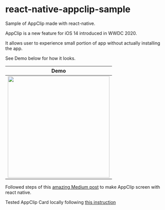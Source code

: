 # react-native-appclip-sample

Sample of AppClip made with react-native.

AppClip is a new feature for iOS 14 introduced in WWDC 2020.

It allows user to experience small portion of app without actually installing the app.

See Demo below for how it looks.

| Demo                                                                                                                          |
| ----------------------------------------------------------------------------------------------------------------------------- |
| <img src="https://user-images.githubusercontent.com/6936373/97313471-fe4e0e00-18a9-11eb-9de7-7650120e3749.gif" width="320" /> |

Followed steps of this [amazing Medium post](https://medium.com/@nazrdogan/create-app-clips-for-ios-14-in-react-native-abfade233fea) to make AppClip screen with react native.

Tested AppClip Card locally following [this instruction](https://developer.apple.com/documentation/app_clips/testing_your_app_clip_s_launch_experience)
